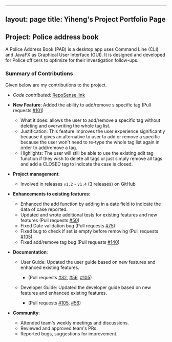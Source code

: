 
---
layout: page
title: Yiheng's Project Portfolio Page
---

## Project: Police address book

A Police Address Book (PAB) is a desktop app uses Command Line (CLI) and JavaFX as Graphical User Interface (GUI).
It is designed and developed for Police officers to optimize for their investigation follow-ups. 

### Summary of Contributions
Given below are my contributions to the project.

* *Code contributed*: [RepoSense link](https://nus-tic4002-ay2021s2.github.io/tp-dashboard/?search=&sort=groupTitle&sortWithin=title&timeframe=commit&mergegroup=&groupSelect=groupByRepos&breakdown=true&checkedFileTypes=docs&since=&tabOpen=true&tabType=authorship&tabAuthor=linqing42&tabRepo=AY2021S2-TIC4002-F18-1%2Ftp2%5Bmaster%5D&authorshipIsMergeGroup=false&authorshipFileTypes=docs)

* **New Feature**: Added the ability to add/remove s specific tag (Pull requests [\#101](https://github.com/AY2021S2-TIC4002-F18-1/tp2/pull/101))
  * What it does: allows the user to add/remove a specific tag without deleting and overwriting the whole tag list.  
  * Justification: This feature improves the user experience significantly because it gives an alternative to user to add or remove a specific because the user won't need to re-type the whole tag list again in order to add/remove a tag.  
  * Highlights: The user will still be able to use the existing edit tag function if they wish to delete all tags or just simply remove all tags and add a CLOSED tag to indicate the case is closed.


* **Project management**:
  * Involved in releases `v1.2` - `v1.4` (3 releases) on GitHub

* **Enhancements to existing features**:
  * Enhanced the add function by adding in a date field to indicate the data of case reported.
   * Updated and wrote additional tests for existing features and new features (Pull requests [\#50](https://github.com/AY2021S2-TIC4002-F18-1/tp2/pull/50/files/a4259fa796bf14a28eaa2855b4380226a38a7d90))
   * Fixed Date validation bug (Pull requests [\#75](https://github.com/AY2021S2-TIC4002-F18-1/tp2/pull/75))
   * Fixed bug to check if set<Tag> is empty before removing (Pull requests [\#105](https://github.com/AY2021S2-TIC4002-F18-1/tp2/pull/140/files/300a8d2a3285602a576a329ca4fcf294309b0527))
   * Fixed add/remove tag bug (Pull requests [\#140](https://github.com/AY2021S2-TIC4002-F18-1/tp2/pull/105/commits/97e2cb505ce307f68cd6a1784dce03b435dab16b))
   
* **Documentation**:
  * User Guide: Updated the user guide based on new features and enhanced existing features.
    * (Pull requests [\#32](https://github.com/AY2021S2-TIC4002-F18-1/tp2/pull/32/commits/9f7726fcda8941a744f4a1d30eb7b22c419bfa8e), [\#56](https://github.com/AY2021S2-TIC4002-F18-1/tp2/pull/56/commits/e41d9064af9fcedf3b23db0340cfe0a4f5d2f67a), [\#105](https://github.com/AY2021S2-TIC4002-F18-1/tp2/pull/75/commits/0e49537cb32e08b0cf923f229bcf9259902774b8))
  

  * Developer Guide: Updated the developer guide based on new features and enhanced existing features.
    * (Pull requests [\#105](https://github.com/AY2021S2-TIC4002-F18-1/tp2/pull/105/files/97e2cb505ce307f68cd6a1784dce03b435dab16b), [\#56](https://github.com/AY2021S2-TIC4002-F18-1/tp2/pull/56/commits/e41d9064af9fcedf3b23db0340cfe0a4f5d2f67a))

* **Community**:
  * Attended team's weekly meetings and discussions. 
  * Reviewed and approved team's PRs.
  * Reported bugs, suggestions for improvement.




